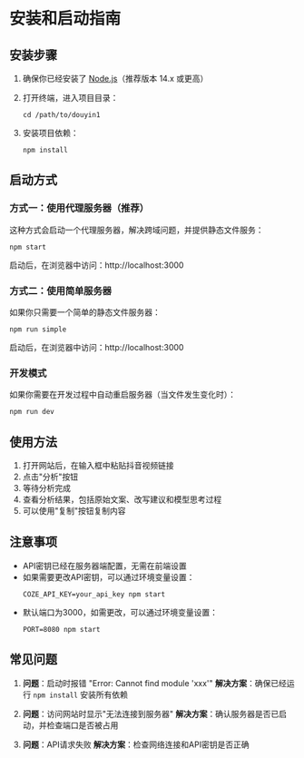 # 安装和启动指南

## 安装步骤

1. 确保你已经安装了 [Node.js](https://nodejs.org/)（推荐版本 14.x 或更高）

2. 打开终端，进入项目目录：
   ```
   cd /path/to/douyin1
   ```

3. 安装项目依赖：
   ```
   npm install
   ```

## 启动方式

### 方式一：使用代理服务器（推荐）

这种方式会启动一个代理服务器，解决跨域问题，并提供静态文件服务：

```
npm start
```

启动后，在浏览器中访问：http://localhost:3000

### 方式二：使用简单服务器

如果你只需要一个简单的静态文件服务器：

```
npm run simple
```

启动后，在浏览器中访问：http://localhost:3000

### 开发模式

如果你需要在开发过程中自动重启服务器（当文件发生变化时）：

```
npm run dev
```

## 使用方法

1. 打开网站后，在输入框中粘贴抖音视频链接
2. 点击"分析"按钮
3. 等待分析完成
4. 查看分析结果，包括原始文案、改写建议和模型思考过程
5. 可以使用"复制"按钮复制内容

## 注意事项

- API密钥已经在服务器端配置，无需在前端设置
- 如果需要更改API密钥，可以通过环境变量设置：
  ```
  COZE_API_KEY=your_api_key npm start
  ```
- 默认端口为3000，如需更改，可以通过环境变量设置：
  ```
  PORT=8080 npm start
  ```

## 常见问题

1. **问题**：启动时报错 "Error: Cannot find module 'xxx'"
   **解决方案**：确保已经运行 `npm install` 安装所有依赖

2. **问题**：访问网站时显示"无法连接到服务器"
   **解决方案**：确认服务器是否已启动，并检查端口是否被占用

3. **问题**：API请求失败
   **解决方案**：检查网络连接和API密钥是否正确
